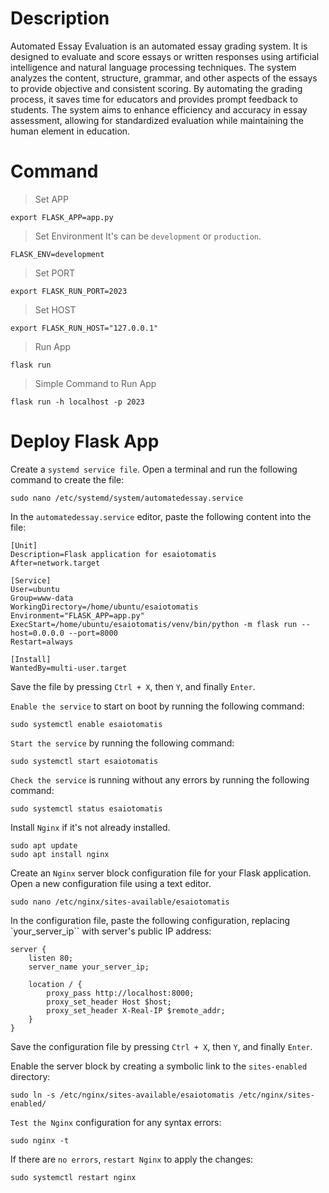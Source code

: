 # Description

Automated Essay Evaluation is an automated essay grading system. It is designed to evaluate and score essays or written responses using artificial intelligence and natural language processing techniques. The system analyzes the content, structure, grammar, and other aspects of the essays to provide objective and consistent scoring. By automating the grading process, it saves time for educators and provides prompt feedback to students. The system aims to enhance efficiency and accuracy in essay assessment, allowing for standardized evaluation while maintaining the human element in education.

# Command

> Set APP
```
export FLASK_APP=app.py
```

> Set Environment
It's can be `development` or `production`.
```
FLASK_ENV=development
```

> Set PORT
```
export FLASK_RUN_PORT=2023
```

> Set HOST
```
export FLASK_RUN_HOST="127.0.0.1"
```

> Run App
```
flask run
```

> Simple Command to Run App
```
flask run -h localhost -p 2023
```

# Deploy Flask App

Create a `systemd service file`. Open a terminal and run the following command to create the file:

```
sudo nano /etc/systemd/system/automatedessay.service
```

In the `automatedessay.service` editor, paste the following content into the file:

```
[Unit]
Description=Flask application for esaiotomatis
After=network.target

[Service]
User=ubuntu
Group=www-data
WorkingDirectory=/home/ubuntu/esaiotomatis
Environment="FLASK_APP=app.py"
ExecStart=/home/ubuntu/esaiotomatis/venv/bin/python -m flask run --host=0.0.0.0 --port=8000
Restart=always

[Install]
WantedBy=multi-user.target
```

Save the file by pressing `Ctrl + X`, then `Y`, and finally `Enter`.

`Enable the service` to start on boot by running the following command:

```
sudo systemctl enable esaiotomatis
```

`Start the service` by running the following command:

```
sudo systemctl start esaiotomatis
```

`Check the service` is running without any errors by running the following command:

```
sudo systemctl status esaiotomatis
```

Install `Nginx` if it's not already installed. 

```
sudo apt update
sudo apt install nginx
```

Create an `Nginx` server block configuration file for your Flask application. Open a new configuration file using a text editor. 

```
sudo nano /etc/nginx/sites-available/esaiotomatis
```

In the configuration file, paste the following configuration, replacing `your_server_ip`` with server's public IP address:

```
server {
    listen 80;
    server_name your_server_ip;

    location / {
        proxy_pass http://localhost:8000;
        proxy_set_header Host $host;
        proxy_set_header X-Real-IP $remote_addr;
    }
}
```

Save the configuration file by pressing `Ctrl + X`, then `Y`, and finally `Enter`.

Enable the server block by creating a symbolic link to the `sites-enabled `directory:

```
sudo ln -s /etc/nginx/sites-available/esaiotomatis /etc/nginx/sites-enabled/
```

`Test the Nginx` configuration for any syntax errors:

```
sudo nginx -t
```

If there are `no errors`, `restart Nginx` to apply the changes:

```
sudo systemctl restart nginx
```